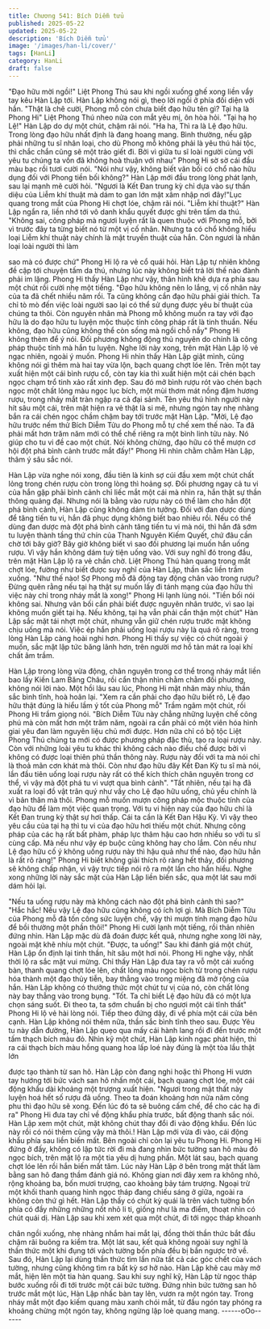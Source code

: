 ```yaml
---
title: Chương 541: Bích Diễm tửu
published: 2025-05-22
updated: 2025-05-22
description: 'Bích Diễm tửu'
image: '/images/han-li/cover/'
tags: [HanLi]
category: HanLi
draft: false
---
```


"Đạo hữu mời ngồi!" Liệt Phong Thú sau khi ngồi xuống ghế xong
liền vẩy tay kêu Hàn Lập tới.
Hàn Lập không nói gì, theo lời ngồi ở phía đối diện với hắn.
"Thật là chê cười, Phong mỗ còn chưa biết đạo hữu tên gì? Tại hạ
là Phong Hi" Liệt Phong Thú nheo nửa con mắt yêu mị, ôn hòa
hỏi.
"Tại hạ họ Lệ!" Hàn Lập do dự một chút, chậm rãi nói.
"Ha ha, Thì ra là Lệ đạo hữu. Trong lòng đạo hữu nhất định là
đang hoang mang. Bình thường, nếu gặp phải những tu sĩ nhân
loại, cho dù Phong mỗ không phải là yêu thú hải tộc, thì chắc
chắn cũng sẽ một trảo giết đi. Bởi vì giữa tu sĩ loài người cùng với
yêu tu chúng ta vốn đã không hoà thuận với nhau" Phong Hi sờ
sờ cái đầu màu bạc rồi tươi cười nói.
"Nói như vậy, không biết vãn bối có chổ nào hữu dụng đối với
Phong tiền bối không?" Hàn Lập mới đầu trong lòng phát lạnh,
sau lại mạnh mẽ cười hỏi.
"Ngươi là Kết Đan trung kỳ chỉ dựa vào sự thần diệu của Liễm khí
thuật mà dám to gan lớn mật xâm nhập nơi đây!"Lục quang trong
mắt của Phong Hi chợt lóe, chậm rãi nói.
"Liễm khí thuật?" Hàn Lập ngẩn ra, liền nhớ tới vô danh khẩu
quyết được ghi trên tấm da thú.
"Không sai, công pháp mà ngươi luyện rất là quen thuộc với
Phong mỗ, bởi vì trước đây ta từng biết nó từ một vị cố nhân.
Nhưng ta có chổ không hiểu loại Liễm khí thuật này chính là mật
truyền thuật của hắn. Còn ngươi là nhân loại loài người thì làm

sao mà có được chứ" Phong Hi lộ ra vẻ cổ quái hỏi.
Hàn Lập tự nhiên không đề cập tới chuyện tấm da thú, nhưng lúc
này không biết trả lời thế nào đành phải im lặng.
Phong Hi thấy Hàn Lập như vậy, thân hình khẽ dựa ra phía sau
một chút rồi cười nhẹ một tiếng.
"Đạo hữu không nên lo lắng, vị cố nhân này của ta đã chết nhiều
năm rồi. Ta cũng không cần đạo hữu phải giải thích. Ta chỉ tò mò
đến việc loài người sao lại có thể sử dụng được yêu bí thuật của
chúng ta thôi. Còn nguyên nhân mà Phong mỗ không muốn ra tay
với đạo hữu là do đạo hữu tu luyện mộc thuộc tính công pháp rất
là tinh thuần. Nếu không, đạo hữu cũng không thể còn sống mà
ngồi chỗ nầy" Phong Hi không thèm để ý nói.
Đối phương không động thủ nguyên do chính là công pháp thuộc
tính mà hắn tu luyện. Nghe lời này xong, trên mặt Hàn Lập lộ vẻ
ngạc nhiên, ngoài ý muốn.
Phong Hi nhìn thấy Hàn Lập giật mình, cũng không nói gì thêm
mà hai tay vừa lộn, bạch quang chợt lóe lên. Trên một tay xuất
hiện một cái bình rượu cổ, còn tay kia thì xuất hiện một cái chén
bạch ngọc chạm trổ tinh xảo rất xinh đẹp.
Sau đó mở bình rượu rót vào chén bạch ngọc một chất lỏng màu
ngọc lục bích, một mùi thơm mát nồng đậm hương rượu, trong
nháy mắt tràn ngập ra cả đại sảnh.
Tên yêu thú hình người này hít sâu một cái, trên mặt hiện ra vẻ
thật là si mê, nhưng ngón tay nhẹ nhàng bắn ra cái chén ngọc
chầm chậm bay tới trước mặt Hàn Lập.
"Mời, Lệ đạo hữu trước nếm thử Bích Diễm Tửu do Phong mỗ tự
chế xem thế nào. Ta đã phải mất hơn trăm năm mới có thể chế
riêng ra một bình linh tửu này. Nó giúp cho tu vi đề cao một chút.
Nói không chừng, đạo hữu có thể mượn cơ hội đột phá bình cảnh
trước mắt đấy!"
Phong Hi nhìn chằm chằm Hàn Lập, thâm ý sâu sắc nói.

Hàn Lập vừa nghe nói xong, đầu tiên là kinh sợ cúi đầu xem một
chút chất lỏng trong chén rượu còn trong lòng thì hoảng sợ.
Đối phương ngay cả tu vi của hắn gặp phải bình cảnh chỉ liếc mắt
một cái mà nhìn ra, hắn thật sự thần thông quảng đại.
Nhưng nói là bằng vào rượu này có thể làm cho hắn đột phá bình
cảnh, Hàn Lập cũng không dám tin tưởng.
Đối với đan dược dùng để tăng tiến tu vi, hắn đã phục dụng
không biết bao nhiêu rồi. Nếu có thể dùng đan dược mà đột phá
bình cảnh tăng tiến tu vi mà nói, thì hắn đã sớm tu luyện thành
tầng thứ chín của Thanh Nguyên Kiếm Quyết, chứ đâu cần chờ
tới bây giờ?
Bây giờ không biết vì sao đối phương lại muốn hắn uống rượu. Vì
vậy hắn không dám tuỳ tiện uống vào.
Với suy nghĩ đó trong đầu, trên mặt Hàn Lập lộ ra vẻ chần chờ.
Liệt Phong Thú hàn quang trong mắt chợt lóe, fường như biết
được suy nghĩ của Hàn Lập, thần sắc liền trầm xuống.
"Như thế nào! Sợ Phong mỗ đã động tay động chân vào trong
rượu? Đừng quên rằng nếu tại hạ thật sự muốn lấy đi tánh mạng
của đạo hữu thì việc này chỉ trong nháy mắt là xong!" Phong Hi
lạnh lùng nói.
"Tiền bối nói không sai. Nhưng vãn bối cần phải biết được nguyên
nhân trước, vì sao lại không muốn giết tại hạ. Nếu không, tại hạ
vẫn phải cẩn thận một chút" Hàn Lập sắc mặt tái nhợt một chút,
nhưng vẫn giữ chén rượu trước mặt không chịu uống mà nói.
Việc ép hắn phải uống loại rượu này là quá rõ ràng, trong lòng
Hàn Lập càng hoài nghi hơn.
Phong Hi thấy sự việc có chút ngoài ý muốn, sắc mặt lập tức
băng lãnh hơn, trên người mơ hồ tản mát ra loại khí chất âm
trầm.

Hàn Lập trong lòng vừa động, chân nguyên trong cơ thể trong
nháy mắt liền bao lấy Kiền Lam Băng Châu, rồi cẩn thận nhìn
chằm chằm đối phương, không nói lời nào.
Một hồi lâu sau lúc, Phong Hi mặt nhăn mày nhíu, thần sắc bình
tĩnh, hoà hoãn lại.
"Xem ra cần phải cho đạo hữu biết rõ, Lệ đạo hữu thật đúng là
hiểu lầm ý tốt của Phong mỗ" Trầm ngâm một chút, rồi Phong Hi
trầm giọng nói.
"Bích Diễm Tửu này chẳng những luyện chế công phú mà còn
mất hơn một trăm năm, ngoài ra cần phải có một viên hóa hình
giai yêu đan làm nguyên liệu chủ mới được. Hơn nữa chỉ có bộ
tộc Liệt Phong Thú chúng ta mới có được phương pháp đặc thù,
tạo ra loại rượu này. Còn với những loài yêu tu khác thì không
cách nào điều chế được bởi vì không có được loại thiên phú thần
thông này. Rượu này đối với ta mà nói chỉ là thoả mãn cơn khát
mà thôi. Còn như đạo hữu đây Kết Đan Kỳ tu sĩ mà nói, lần đầu
tiên uống loại rượu này rất có thể kích thích chân nguyên trong cơ
thể, vì vậy mà đột phá tu vi vượt qua bình cảnh".
"Tất nhiên, nếu tại hạ đã xuất ra loại đồ vật trân quý như vầy cho
Lệ đạo hữu uống, chủ yếu chính là vì bản thân mà thôi. Phong mỗ
muốn mượn công pháp mộc thuộc tính của đạo hữu để làm một
việc quan trọng. Với tu vi hiện nay của đạo hữu chỉ là Kết Đan
trung kỳ thật sự hơi thấp. Cái ta cần là Kết Đan Hậu Kỳ. Vì vậy
theo yêu cầu của tại hạ thì tu vi của đạo hữu hơi thiếu một chút.
Nhưng công pháp của các hạ rất bất phàm, pháp lực thâm hậu
cao hơn nhiều so với tu sĩ cùng cấp. Mà nếu như vậy ép buộc
cũng không hay cho lắm. Còn nếu như Lệ đạo hữu cố ý không
uống rượu này thì hậu quả như thế nào, đạo hữu hẳn là rất rõ
ràng!"
Phong Hi biết không giải thích rõ ràng hết thảy, đối phương sẽ
không chấp nhận, vì vậy trực tiếp nói rõ ra một lần cho hắn hiểu.
Nghe xong những lời này sắc mặt của Hàn Lập liền biến sắc, qua
một lát sau mới dám hỏi lại.

"Nếu ta uống rượu này mà không cách nào đột phá bình cảnh thì
sao?"
"Hắc hắc! Nếu vậy Lệ đạo hữu cũng không có ích lợi gì. Mà Bích
Diễm Tửu của Phong mỗ đã tốn công sức luyện chế, vậy thì
mượn tính mạng đạo hữu để bồi thường một phần thôi!" Phong Hi
cười lạnh một tiếng, rồi thản nhiên đứng nhìn.
Hàn Lập mặc dù đã đoán được kết quả, nhưng nghe xong lời này,
ngoài mặt khẽ nhíu một chút.
"Được, ta uống!"
Sau khi đánh giá một chút, Hàn Lập ổn định lại tinh thần, hít sâu
một hơi nói.
Phong Hi nghe vậy, nhất thời lộ ra sắc mặt vui mừng.
Chỉ thấy Hàn Lập đưa tay ra vỗ một cái xuống bàn, thanh quang
chợt lóe lên, chất lỏng màu ngọc bích từ trong chén rượu hóa
thành một đạo thủy tiễn, bay thẳng vào trong miệng đã mở rộng
của hắn.
Hàn Lập không có thưởng thức một chút tư vị của nó, còn chất
lỏng này bay thẳng vào trong bụng.
"Tốt. Ta chỉ biết Lệ đạo hữu đã có một lựa chọn sáng suốt. Đi theo
ta, ta sớm chuẩn bị cho ngươi một cái tĩnh thất" Phong Hi lộ vẻ hài
lòng nói.
Tiếp theo đứng dậy, đi về phía một cái cửa bên cạnh.
Hàn Lập không nói thêm nữa, thần sắc bình tĩnh theo sau.
Được Yêu tu này dẫn đường, Hàn Lập quẹo qua mấy cái hành
lang rồi đi đến trước một tấm thạch bích màu đỏ.
Nhìn kỹ một chút, Hàn Lập kinh ngạc phát hiện, thì ra cái thạch
bích màu hồng quang hoa lấp loé này đúng là một tòa lầu thật lớn

được tạo thành từ san hô.
Hàn Lập còn đang nghi hoặc thì Phong Hi vươn tay hướng tới
bức vách san hô nhấn một cái, bạch quang chợt lóe, một cái động
khẩu dài khoảng một trượng xuất hiện.
"Ngươi trong mật thất này luyện hoá hết số rượu đã uống. Theo ta
đoán khoảng hơn nửa năm công phu thì đạo hữu sẽ xong. Đến
lúc đó ta sẽ buông cấm chế, để cho các hạ đi ra" Phong Hi đưa
tay chỉ về động khẩu phía trước, bất động thanh sắc nói.
Hàn Lập xem một chút, mặt không chút thay đổi đi vào động
khẩu.
Đến lúc này rồi có nói thêm cũng vậy mà thôi.!
Hàn Lập mới vừa đi vào, cái động khẩu phía sau liền biến mất.
Bên ngoài chỉ còn lại yêu tu Phong Hi.
Phong Hi đứng ở đấy, không có lập tức rời đi mà đang nhìn bức
tường san hô màu đỏ ngọc bích, trên mặt lộ ra một tia yêu dị
hưng phấn.
Một lát sau, bạch quang chợt lóe lên rồi hắn biến mất tăm.
Lúc này Hàn Lập ở bên trong mật thất làm bằng san hô đang
thầm đánh giá nó.
Không gian nơi đây xem ra không nhỏ, rộng khoảng ba, bốn mươi
trượng, cao khoảng bảy tám trượng.
Ngoại trừ một khối thanh quang hình ngọc tháp đang chiếu sáng
ở giữa, ngoài ra không còn thứ gì hết.
Hàn Lập thấy có chút kỳ quái là trên vách tường bốn phía có đầy
những những nốt nhỏ li ti, giống như là ma điểm, thoạt nhìn có
chút quái dị.
Hàn Lập sau khi xem xét qua một chút, đi tới ngọc tháp khoanh

chân ngồi xuống, nhẹ nhàng nhắm hai mắt lại, đồng thời thần
thức bắt đầu chậm rãi buông ra kiểm tra.
Một lát sau, kết quả không ngoài suy nghĩ là thần thức một khi
đụng tới vách tường bốn phía đều bị bắn ngược trở về.
Sau đó, Hàn Lập lại dùng thần thức tìm lần nữa tất cả các góc
chết của vách tường, nhưng cũng không tìm ra bất kỳ sơ hở nào.
Hàn Lập khẽ cau mày mở mắt, hiện lên một tia hàn quang.
Sau khi suy nghĩ kỹ, Hàn Lập từ ngọc tháp bước xuống rồi đi tới
trước một cái bức tường.
Đứng nhìn bức tường san hô trước mắt một lúc, Hàn Lập nhấc
bàn tay lên, vươn ra một ngón tay.
Trong nháy mắt một đạo kiếm quang màu xanh chói mắt, từ đầu
ngón tay phóng ra khoảng chừng một ngón tay, không ngừng lập
loè quang mang.
------oOo------

